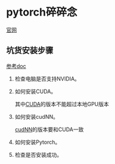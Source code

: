 # pytorch碎碎念
[官网](https://pytorch.org/get-started/locally/)
## 坑货安装步骤

[参考doc](https://www.cnblogs.com/future-panda/p/18412219)

1. 检查电脑是否支持NVIDIA。

2. 如何安装CUDA。

   其中[CUDA](https://developer.nvidia.com/cuda-toolkit-archive)的版本不能超过本地GPU版本

3. 如何安装cudNN。

   [cudNN](https://developer.nvidia.com/rdp/cudnn-archive)的版本要和CUDA一致

4. 如何安装Pytorch。

5. 检查是否安装成功。
